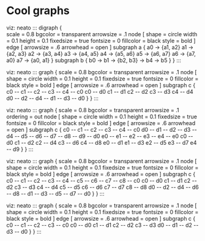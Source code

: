 # Cool graphs

viz: neato
:::
digraph {	
	scale = 0.8
	bgcolor = transparent
	arrowsize = .1
	node [
		shape     = circle
		width     = 0.1
		height    = 0.1
		fixedsize = true
		fontsize  = 0
		fillcolor = black
		style     = bold
	]
	edge [
		arrowsize = .6
		arrowhead = open
	]
	subgraph a {
		a0 -> {a1, a2}
		a1 -> {a2, a3}
		a2 -> {a3, a4}
		a3 -> {a4, a5}
		a4 -> {a5, a6}
		a5 -> {a6, a7}
		a6 -> {a7, a0}
		a7 -> {a0, a1}
	}
	subgraph b {
		b0 -> b1 -> {b2, b3} -> b4 -> b5
	}
}
:::

viz: neato
:::
graph {
	scale = 0.8
	bgcolor = transparent
	arrowsize = .1
	node [
		shape     = circle
		width     = 0.1
		height    = 0.1
		fixedsize = true
		fontsize  = 0
		fillcolor = black
		style     = bold
	]
	edge [
		arrowsize = .6
		arrowhead = open
	]
	subgraph c {
		c0 -- c1 -- c2 -- c3 -- c4 -- c0
		c0 -- d0
		c1 -- d1
		c2 -- d2
		c3 -- d3
		c4 -- d4
		d0 -- d2 -- d4 -- d1 -- d3 -- d0 
 	}
}
:::

viz: neato
:::
graph {
	scale = 0.8
	bgcolor   = transparent
	arrowsize = .1
	ordering  = out
	node [
		shape     = circle
		width     = 0.1
		height    = 0.1
		fixedsize = true
		fontsize  = 0
		fillcolor = black
		style     = bold
	]
	edge [
		arrowsize = .6
		arrowhead = open
	]
	subgraph c {
		c0 -- c1 -- c2 -- c3 -- c4 -- c0
		d0 -- d1 -- d2 -- d3 -- d4 -- d5 -- d6 -- d7 -- d8 -- d9 -- d0
		e0 -- e1 -- e2 -- e3 -- e4 -- e0
		c0 -- d0 
		c1 -- d2 
		c2 -- d4 
		c3 -- d6 
		c4 -- d8 
		e0 -- d1
		e1 -- d3 
		e2 -- d5 
		e3 -- d7 
		e4 -- d9
 	}
}
:::

viz: neato
:::
graph {
	scale = 0.8
	bgcolor = transparent
	arrowsize = .1
	node [
		shape     = circle
		width     = 0.1
		height    = 0.1
		fixedsize = true
		fontsize  = 0
		fillcolor = black
		style     = bold
	]
	edge [
		arrowsize = .6
		arrowhead = open
	]
	subgraph c {
		c0 -- c1 -- c2 -- c3 -- c4 -- c5 -- c6 -- c7 -- c8 -- c0
		c0 -- d0
		c1 -- d1
		c2 -- d2
		c3 -- d3
		c4 -- d4
		c5 -- d5
		c6 -- d6
		c7 -- d7
		c8 -- d8
		d0 -- d2 -- d4 -- d6 -- d8 -- d1 -- d3 -- d5 -- d7 -- d0
 	}
}
:::

viz: neato
:::
graph {
	scale = 0.8
	bgcolor = transparent
	arrowsize = .1
	node [
		shape     = circle
		width     = 0.1
		height    = 0.1
		fixedsize = true
		fontsize  = 0
		fillcolor = black
		style     = bold
	]
	edge [
		arrowsize = .6
		arrowhead = open
	]
	subgraph c {
		c0 -- c1 -- c2 -- c3 -- c0
		c0 -- d0
		c1 -- d1
		c2 -- d2
		c3 -- d3
		d0 -- d1 -- d2 -- d3 -- d0
 	}
}
:::